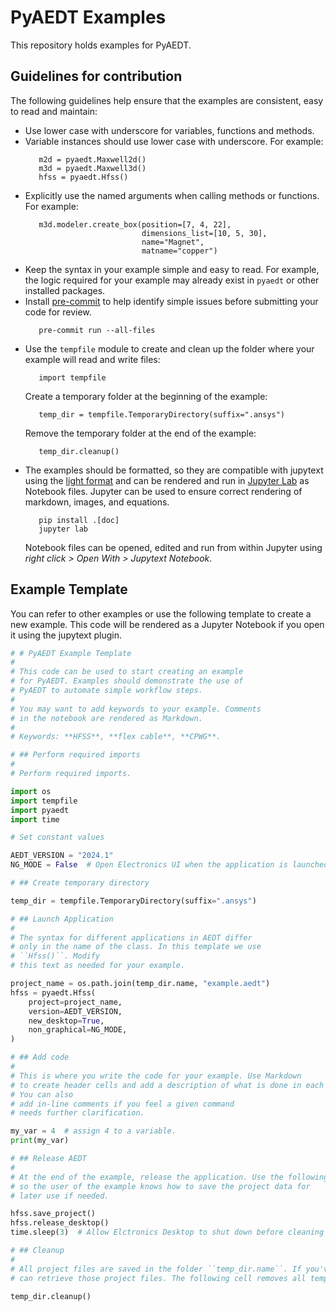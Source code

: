 # PyAEDT Examples

This repository holds examples for PyAEDT.

## Guidelines for contribution

The following guidelines help ensure that the examples are consistent, easy to read and maintain:

- Use lower case with underscore for variables, functions and methods.
- Variable instances should use lower case with underscore.
  For example:
  ```
     m2d = pyaedt.Maxwell2d()
     m3d = pyaedt.Maxwell3d()
     hfss = pyaedt.Hfss() 
  ```
- Explicitly use the named arguments when calling methods or functions. For example:
  ```
     m3d.modeler.create_box(position=[7, 4, 22], 
                            dimensions_list=[10, 5, 30], 
                            name="Magnet", 
                            matname="copper")
  ```
- Keep the syntax in your example simple and easy to read. For example, the logic required for your example may already exist in ``pyaedt`` or other installed packages.
- Install [pre-commit](https://pre-commit.com/) to help identify simple issues before submitting your code for review.
  ```
     pre-commit run --all-files
  ```
- Use the ``tempfile`` module to create and clean up the folder where your example will read and write files:
  ```
     import tempfile
  ```
  Create a temporary folder at the beginning of the example:
  ```
     temp_dir = tempfile.TemporaryDirectory(suffix=".ansys")
  ```
  Remove the temporary folder at the end of the example:
  ```
     temp_dir.cleanup()
  ```
- The examples should be formatted, so they are compatible with jupytext using the [light format](https://jupytext.readthedocs.io/en/latest/formats-scripts.html#the-light-format) and can
be rendered and run in [Jupyter Lab](https://docs.jupyter.org/en/latest/) as Notebook files. Jupyter can be used to ensure correct rendering of markdown, images, and equations.
  ```
     pip install .[doc]
     jupyter lab
  ```
  Notebook files can be opened, edited and run from within Jupyter using _right click > Open With > Jupytext Notebook_.

## Example Template

You can refer to other examples or use the following template 
to create a new example. This code will be rendered
as a Jupyter Notebook if you open it using the jupytext plugin.

``` python
# # PyAEDT Example Template
#
# This code can be used to start creating an example
# for PyAEDT. Examples should demonstrate the use of
# PyAEDT to automate simple workflow steps.
#
# You may want to add keywords to your example. Comments
# in the notebook are rendered as Markdown.
# 
# Keywords: **HFSS**, **flex cable**, **CPWG**.

# ## Perform required imports
#
# Perform required imports.

import os
import tempfile
import pyaedt
import time

# Set constant values

AEDT_VERSION = "2024.1"
NG_MODE = False  # Open Electronics UI when the application is launched.

# ## Create temporary directory

temp_dir = tempfile.TemporaryDirectory(suffix=".ansys")

# ## Launch Application
#
# The syntax for different applications in AEDT differ
# only in the name of the class. In this template we use
# ``Hfss()``. Modify
# this text as needed for your example.

project_name = os.path.join(temp_dir.name, "example.aedt")
hfss = pyaedt.Hfss(
    project=project_name,
    version=AEDT_VERSION,
    new_desktop=True,
    non_graphical=NG_MODE,
)

# ## Add code
#
# This is where you write the code for your example. Use Markdown
# to create header cells and add a description of what is done in each cell. 
# You can also
# add in-line comments if you feel a given command
# needs further clarification.

my_var = 4  # assign 4 to a variable.
print(my_var)

# ## Release AEDT
#
# At the end of the example, release the application. Use the following cells
# so the user of the example knows how to save the project data for 
# later use if needed.

hfss.save_project()
hfss.release_desktop()
time.sleep(3)  # Allow Elctronics Desktop to shut down before cleaning the temporary project folder.

# ## Cleanup
#
# All project files are saved in the folder ``temp_dir.name``. If you've run this example as a Jupyter notebook you
# can retrieve those project files. The following cell removes all temporary files, including the project folder.

temp_dir.cleanup()

```
